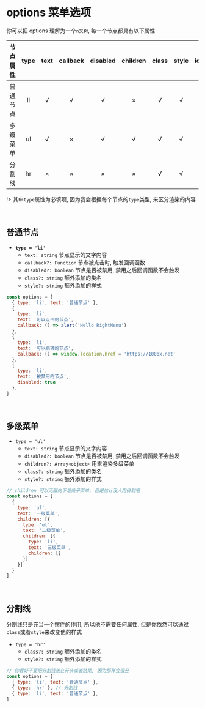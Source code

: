 
# options 菜单选项

你可以把 options 理解为一个`n叉树`, 每一个节点都具有以下属性

| 节点属性 | type | text | callback | disabled | children | class | style | icon |
| :-:     |  :-: |  :-: |  :-:     |  :-:     |  :-:     |  :-:  |  :-:  | :-:  |
| 普通节点  | li   |  √   |  √       |   √      |     ×    |   √   |   √   |  -   |
| 多级菜单  | ul   |  √   |  ×       |   √      |     √    |   √   |   √   |  -   |
| 分割线    | hr   |  ×   |  ×       |   ×      |     ×    |   √   |   √   |  -   |

!> 其中`type`属性为必填项, 因为我会根据每个节点的`type`类型, 来区分渲染的内容

<br />

## 普通节点

- **`type = 'li'`**
  - `text: string` 节点显示的文字内容
  - `callback?: Function` 节点被点击时, 触发回调函数
  - `disabled?: boolean` 节点是否被禁用, 禁用之后回调函数不会触发
  - `class?: string` 额外添加的类名
  - `style?: string` 额外添加的样式

```js
const options = [
  { type: 'li', text: '普通节点' },
  {
    type: 'li',
    text: '可以点击的节点',
    callback: () => alert('Hello RightMenu')
  },
  {
    type: 'li',
    text: '可以跳转的节点',
    callback: () => window.location.href = 'https://100px.net'
  },
  {
    type: 'li',
    text: '被禁用的节点',
    disabled: true
  },
]
```

<br />


## 多级菜单

- `type = 'ul'`
  - `text: string` 节点显示的文字内容
  - `disabled?: boolean` 节点是否被禁用, 禁用之后回调函数不会触发
  - `children?: Array<object>` 用来渲染多级菜单
  - `class?: string` 额外添加的类名
  - `style?: string` 额外添加的样式

```js
// children 可以无限向下渲染子菜单, 但是估计没人用得到吧
const options = [
  {
    type: 'ul',
    text: '一级菜单',
    children: [{
      type: 'ul',
      text: '二级菜单',
      children: [{
        type: 'li',
        text: '三级菜单',
        children: []
      }]
    }]
  }
]
```

<br />

## 分割线

分割线只是充当一个摆件的作用, 所以他不需要任何属性, 但是你依然可以通过`class`或者`style`来改变他的样式

- `type = 'hr'`
  - `class?: string` 额外添加的类名
  - `style?: string` 额外添加的样式

```js
// 你最好不要把分割线放在开头或者结尾, 因为那样会很丑
const options = [
  { type: 'li', text: '普通节点' },
  { type: 'hr' }, // 分割线
  { type: 'li', text: '普通节点' },
]
```

